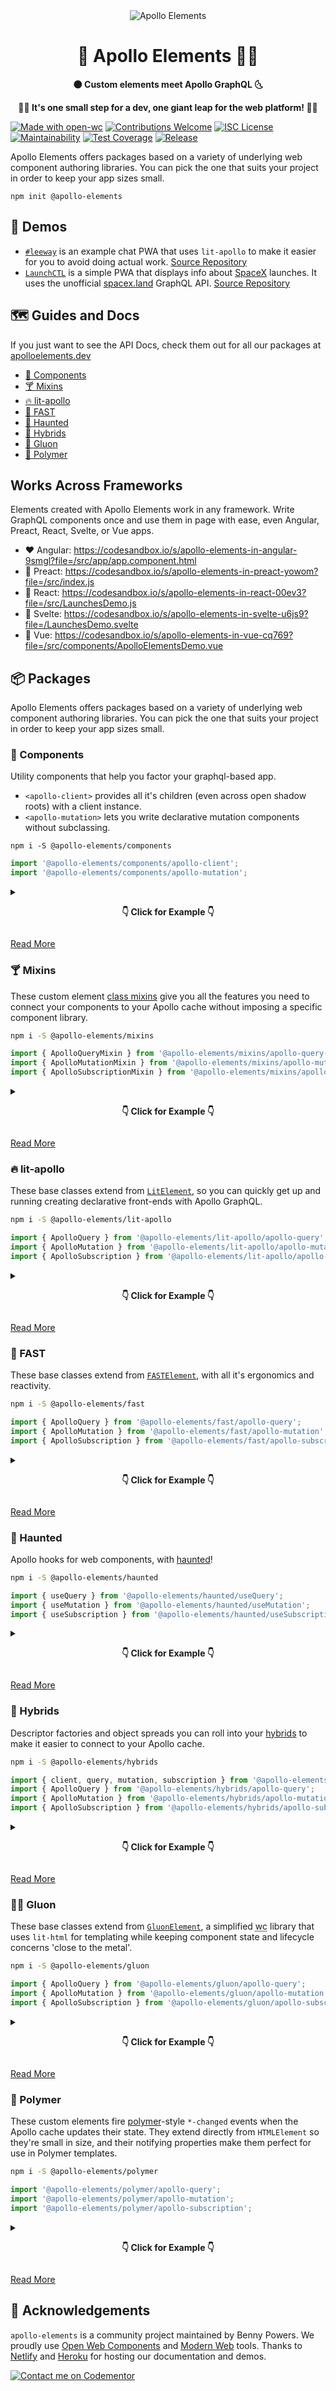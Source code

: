 <div align="center">
  <img src="./logo.svg" alt="Apollo Elements"/>
  <h1>🚀 Apollo Elements 👩‍🚀</h1>
  <p><strong>🌑 Custom elements meet Apollo GraphQL 🌜</strong></p>
  <p><strong>👩‍🚀 It's one small step for a dev, one giant leap for the web platform! 👨‍🚀</strong></p>
</div>

[![Made with open-wc](https://img.shields.io/badge/made%20with-open--wc-blue)](https://open-wc.org)
[![Contributions Welcome](https://img.shields.io/badge/contributions-welcome-brightgreen.svg?style=flat)](https://github.com/apollo-elements/apollo-elements/issues)
[![ISC License](https://img.shields.io/npm/l/@apollo-elements/polymer)](https://github.com/apollo-elements/apollo-elements/blob/master/LICENCE.md)
[![Maintainability](https://api.codeclimate.com/v1/badges/9766ab3cacfe5bfeab25/maintainability)](https://codeclimate.com/github/apollo-elements/apollo-elements/maintainability)
[![Test Coverage](https://api.codeclimate.com/v1/badges/9766ab3cacfe5bfeab25/test_coverage)](https://codeclimate.com/github/apollo-elements/apollo-elements/test_coverage)
[![Release](https://github.com/apollo-elements/apollo-elements/workflows/Release/badge.svg)](https://github.com/apollo-elements/apollo-elements/actions)

Apollo Elements offers packages based on a variety of underlying web component authoring libraries. You can pick the one that suits your project in order to keep your app sizes small.

```
npm init @apollo-elements
```

## 🤖 Demos
- [`#leeway`](https://leeway.apolloelements.dev) is an example chat PWA that uses `lit-apollo` to make it easier for you to avoid doing actual work. [Source Repository](https://github.com/apollo-elements/leeway)
- [`LaunchCTL`](https://launchctl.apolloelements.dev) is a simple PWA that displays info about [SpaceX](https://spacex.com) launches. It uses the unofficial [spacex.land](https://spacex.land) GraphQL API. [Source Repository](https://github.com/apollo-elements/launchctl)

## 🗺 Guides and Docs
If you just want to see the API Docs, check them out for all our packages at [apolloelements.dev](https://apolloelements.dev)

- [🧱 Components](https://apolloelements.dev/modules/_apollo_elements_components.html)
- [🍸 Mixins](https://apolloelements.dev/modules/_apollo_elements_mixins.html)
- [🔥 lit-apollo](https://apolloelements.dev/modules/_apollo_elements_lit_apollo.html)
- [🏁 FAST](https://apolloelements.dev/modules/_apollo_elements_fast.html)
- [👻 Haunted](https://apolloelements.dev/modules/_apollo_elements_haunted.html)
- [🦄 Hybrids](https://apolloelements.dev/modules/_apollo_elements_hybrids.html)
- [🔬 Gluon](https://apolloelements.dev/modules/_apollo_elements_gluon.html)
- [🧬 Polymer](https://apolloelements.dev/modules/_apollo_elements_polymer.html)

## Works Across Frameworks

Elements created with Apollo Elements work in any framework. Write GraphQL components once and use them in page with ease, even Angular, Preact, React, Svelte, or Vue apps.

- ❤️ Angular: https://codesandbox.io/s/apollo-elements-in-angular-9smgl?file=/src/app/app.component.html
- 💙 Preact: https://codesandbox.io/s/apollo-elements-in-preact-yowom?file=/src/index.js
- 💜 React: https://codesandbox.io/s/apollo-elements-in-react-00ev3?file=/src/LaunchesDemo.js
- 🧡 Svelte: https://codesandbox.io/s/apollo-elements-in-svelte-u6js9?file=/LaunchesDemo.svelte
- 💚 Vue: https://codesandbox.io/s/apollo-elements-in-vue-cq769?file=/src/components/ApolloElementsDemo.vue

## 📦 Packages
Apollo Elements offers packages based on a variety of underlying web component authoring libraries. You can pick the one that suits your project in order to keep your app sizes small.

### 🧱 Components

Utility components that help you factor your graphql-based app.

- `<apollo-client>` provides all it's children (even across open shadow roots) with a client instance.
- `<apollo-mutation>` lets you write declarative mutation components without subclassing.

<code-copy>

```
npm i -S @apollo-elements/components
```

</code-copy>

<code-copy>

```js
import '@apollo-elements/components/apollo-client';
import '@apollo-elements/components/apollo-mutation';
```

</code-copy>

<details>

<summary><center>

**👇 Click for Example 👇**

</center></summary>

<code-copy>

```html
<script type="module"
  src="https://unpkg.com/@apollo-elements/components?module"></script>
<script type="module"
  src="https://unpkg.com/@apollo-elements/polymer/apollo-query?module"></script>

<apollo-client uri="/graphql">
  <apollo-query>
    <script type="application/graphql">
      query QuoteQuery($name: String) {
        quote name
      }
    </script>
    <script type="application/json">
      { "name": "Neil Armstrong" }
    </script>
  </apollo-query>

  <apollo-mutation data-type="Quote">
    <script type="application/graphql">
      mutation QuoteMutation($name: String, $quote: String) {
        addQuote(name: $name, quote: $quote) { name quote }
      }
    </script>
    <button slot="trigger">OK</button>
    <label for="name">Name</label>
    <input id="name" slot="variable" data-variable="name" value="Neil"/>
    <label for="comment">Comment</label>
    <textarea id="comment" slot="variable" data-variable="quote"
              value="That's one small step..."></textarea>
  </apollo-mutation>
</apollo-client>
```

</code-copy>

</details>

[Read More](./packages/components)

### 🍸 Mixins

These custom element [class mixins](http://justinfagnani.com/2015/12/21/real-mixins-with-javascript-classes/) give you all the features you need to connect your components to your Apollo cache without imposing a specific component library.

<code-copy>

```bash
npm i -S @apollo-elements/mixins
```

</code-copy>

<code-copy>

```js
import { ApolloQueryMixin } from '@apollo-elements/mixins/apollo-query-mixin';
import { ApolloMutationMixin } from '@apollo-elements/mixins/apollo-mutation-mixin';
import { ApolloSubscriptionMixin } from '@apollo-elements/mixins/apollo-subscription-mixin';
```

</code-copy>

<details>

<summary><center>

**👇 Click for Example 👇**

</center></summary>

<code-copy>

```js
import { ApolloQueryMixin } from '@apollo-elements/mixins/apollo-query-mixin';

import HelloQuery from './Hello.query.graphql';

const template = document.createElement('template');
template.innerHTML = `
  <span id="hello"></span>
`;

class HelloElement extends ApolloQueryMixin(HTMLElement) {
  query = HelloQuery;

  #data = null;

  set data(data) { this.render(this.#data = data); }

  get data() { return this.#data; }

  constructor() {
    super();
    this.attachShadow({ mode: 'open' })
      .append(template.content.cloneNode(true));
  }

  render() {
    const greeting = this.data?.greeting ?? 'hello';
    const name = this.data?.name ?? 'world';
    this.shadowRoot.getElementById('hello').textContent =
      `${greeting}, ${name}!`;
  }
}

customElements.define('hello-element', HelloElement);
```

</code-copy>

</details>

[Read More](./packages/mixins)

### 🔥 lit-apollo
These base classes extend from [`LitElement`](https://lit-element.polymer-project.org), so you can quickly get up and running creating declarative front-ends with Apollo GraphQL.

<code-copy>

```bash
npm i -S @apollo-elements/lit-apollo
```

</code-copy>

<code-copy>

```js
import { ApolloQuery } from '@apollo-elements/lit-apollo/apollo-query';
import { ApolloMutation } from '@apollo-elements/lit-apollo/apollo-mutation';
import { ApolloSubscription } from '@apollo-elements/lit-apollo/apollo-subscription';
```

</code-copy>

<details>

<summary><center>

**👇 Click for Example 👇**

</center></summary>

<code-copy>

```ts
import { ApolloQuery, customElement, html } from '@apollo-elements/lit-apollo';

import HelloQuery from './Hello.query.graphql';

@customElement('hello-element')
class HelloElement extends ApolloQuery {
  query = HelloQuery;

  render() {
    const greeting = this.data?.greeting ?? 'hello';
    const name = this.data?.name ?? 'world';
    return html`
      <span id="hello">
        ${greeting}, ${name}!
      </span>
    `;
  }
}
```

</code-copy>

</details>

[Read More](./packages/lit-apollo)

### 🏁 FAST
These base classes extend from [`FASTElement`](https://fast.design), with all it's ergonomics and reactivity.

<code-copy>

```bash
npm i -S @apollo-elements/fast
```

</code-copy>

<code-copy>

```js
import { ApolloQuery } from '@apollo-elements/fast/apollo-query';
import { ApolloMutation } from '@apollo-elements/fast/apollo-mutation';
import { ApolloSubscription } from '@apollo-elements/fast/apollo-subscription';
```

</code-copy>

<details>

<summary><center>

**👇 Click for Example 👇**

</center></summary>

<code-copy>

```ts
import { ApolloQuery, customElement, html } from '@apollo-elements/fast';

import HelloQuery from './Hello.query.graphql';

const getGreeting = x => x.data?.greeting ?? 'hello';
const getName = x => x.data?.name ?? 'world';
const name = 'hello-element';
const template = html<HelloElement>`
  <span id="hello">
    ${getGreeting}, ${getName}!
  </span>
`;

@customElement({ name, template }))
class HelloElement extends ApolloQueryMixin(HTMLElement) {
  query = HelloQuery;
}
```

</code-copy>

</details>

[Read More](./packages/lit-apollo)

### 👻 Haunted

Apollo hooks for web components, with [haunted](https://github.com/matthewp/haunted)!

<code-copy>

```bash
npm i -S @apollo-elements/haunted
```

</code-copy>

<code-copy>

```js
import { useQuery } from '@apollo-elements/haunted/useQuery';
import { useMutation } from '@apollo-elements/haunted/useMutation';
import { useSubscription } from '@apollo-elements/haunted/useSubscription';
```

</code-copy>

<details>

<summary><center>

**👇 Click for Example 👇**

</center></summary>

<code-copy>

```ts
import { useQuery, component, html } from '@apollo-elements/haunted';

import HelloQuery from './Hello.query.graphql';

function HelloElement() {
  const { data } = useQuery(HelloQuery);

  const greeting = data?.greeting ?? 'hello';
  const name = data?.name ?? 'world';

  return html`
    <span id="hello">
      ${greeting}, ${name}!
    </span>
  `;
}

customElements.define('hello-element', component(HelloElement));
```

</code-copy>

</details>

[Read More](./packages/haunted)

### 🦄 Hybrids

Descriptor factories and object spreads you can roll into your [hybrids](https://hybrids.js.org) to make it easier to connect to your Apollo cache.

<code-copy>

```bash
npm i -S @apollo-elements/hybrids
```

</code-copy>

<code-copy>

```js
import { client, query, mutation, subscription } from '@apollo-elements/hybrids';
import { ApolloQuery } from '@apollo-elements/hybrids/apollo-query';
import { ApolloMutation } from '@apollo-elements/hybrids/apollo-mutation';
import { ApolloSubscription } from '@apollo-elements/hybrids/apollo-subscription';
```

</code-copy>

<details>

<summary><center>

**👇 Click for Example 👇**

</center></summary>

<code-copy>

```ts
import { client, query, define, html } from '@apollo-elements/hybrids';

import HelloQuery from './Hello.query.graphql';

const getGreeting = x => x.data?.greeting ?? 'hello';
const getName = x => x.data?.name ?? 'world';

const HelloElement = {
  client: client(window.__APOLLO_CLIENT__),
  query: query(HelloQuery),
  render: host => html`
    <span id="hello">
      ${getGreeting(host)}, ${getName(host)}!
    </span>
  `,
};

define('hello-element', HelloElement);
```

</code-copy>

</details>

[Read More](./packages/hybrids)

### 👩‍🔬 Gluon
These base classes extend from [`GluonElement`](https://github.com/ruphin/gluonjs), a simplified <abbr title="web components">wc</abbr> library that uses `lit-html` for templating while keeping component state and lifecycle concerns 'close to the metal'.

<code-copy>

```bash
npm i -S @apollo-elements/gluon
```

</code-copy>

<code-copy>

```js
import { ApolloQuery } from '@apollo-elements/gluon/apollo-query';
import { ApolloMutation } from '@apollo-elements/gluon/apollo-mutation';
import { ApolloSubscription } from '@apollo-elements/gluon/apollo-subscription';
```

</code-copy>

<details>

<summary><center>

**👇 Click for Example 👇**

</center></summary>

<code-copy>

```ts
import { ApolloQuery, html } from '@apollo-elements/gluon';

import HelloQuery from './Hello.query.graphql';

class HelloElement extends ApolloQuery {
  query = HelloQuery;

  #data = null;

  set data(data) { this.#data = data; this.render(); }

  get data() { return this.#data; }

  get template() {
    const greeting = this.data?.greeting ?? 'hello';
    const name = this.data?.name ?? 'world';
    return html`
      <span id="hello">
        ${greeting}, ${name}!
      </span>
    `;
  }
}

customElements.define('hello-element', HelloElement);
```

</code-copy>

</details>

[Read More](./packages/gluon)

### 🧬 Polymer

These custom elements fire [polymer](https://polymer-library.polymer-project.org)-style `*-changed` events when the Apollo cache updates their state. They extend directly from `HTMLElement` so they're small in size, and their notifying properties make them perfect for use in Polymer templates.

<code-copy>

```bash
npm i -S @apollo-elements/polymer
```

</code-copy>

<code-copy>

```js
import '@apollo-elements/polymer/apollo-query';
import '@apollo-elements/polymer/apollo-mutation';
import '@apollo-elements/polymer/apollo-subscription';
```

</code-copy>

<details>

<summary><center>

**👇 Click for Example 👇**

</center></summary>

<code-copy>

```ts
import { PolymerElement, html } from '@polymer/polymer';
import '@apollo-elements/polymer/apollo-query';

class HelloElement extends PolymerElement {
  static get template() {
    return html`
      <apollo-query data="{{data}}">
        <script type="application/graphql">
          query HelloQuery {
            greeting
            name
          }
        </script>
      </query>

      <span id="hello">
        [[getGreeting(data)]], [[getName(data)]]!
      </span>
    `;
  }

  static get properties() {
    return {
      data: {
        type: Object,
        value: () => null,
      },
    };
  }

  getGreeting(data) {
    return data && data.greeting || 'hello';
  }

  getName(data) {
    return data && data.name || 'world';
  }
}

customElements.define('hello-element', HelloElement);
```

</code-copy>

</details>

[Read More](./packages/polymer)

## ‍🙏️ Acknowledgements
`apollo-elements` is a community project maintained by Benny Powers. We proudly use [Open Web Components](https://open-wc.org) and [Modern Web](https://modern-web.dev) tools. Thanks to [Netlify](https://netlify.com) and [Heroku](https://heroku.com) for hosting our documentation and demos.

[![Contact me on Codementor](https://cdn.codementor.io/badges/contact_me_github.svg)](https://www.codementor.io/bennyp?utm_source=github&utm_medium=button&utm_term=bennyp&utm_campaign=github)
